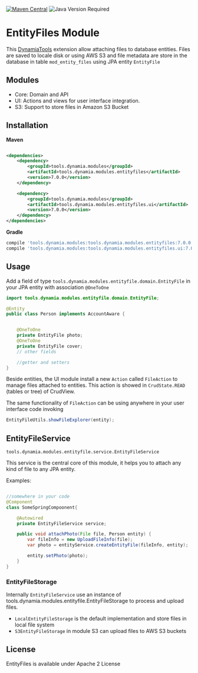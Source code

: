[![Maven Central](https://img.shields.io/maven-central/v/tools.dynamia.modules/tools.dynamia.modules.entityfiles)](https://search.maven.org/search?q=tools.dynamia.modules.entityfiles)
![Java Version Required](https://img.shields.io/badge/java-17-blue)

# EntityFiles Module

This [DynamiaTools](https://dynamia.tools) extension allow attaching files to database entities. Files are saved to locale disk or using AWS S3 and file
metadata are store in the database in table `mod_entity_files` using JPA entity `EntityFile`

## Modules

- Core: Domain and API
- UI: Actions and views for user interface integration.
- S3: Support to store files in Amazon S3 Bucket

## Installation

**Maven**

```xml

<dependencies>
    <dependency>
        <groupId>tools.dynamia.modules</groupId>
        <artifactId>tools.dynamia.modules.entityfiles</artifactId>
        <version>7.0.0</version>
    </dependency>

    <dependency>
        <groupId>tools.dynamia.modules</groupId>
        <artifactId>tools.dynamia.modules.entityfiles.ui</artifactId>
        <version>7.0.0</version>
    </dependency>
</dependencies>
```

**Gradle**

```groovy
compile 'tools.dynamia.modules:tools.dynamia.modules.entityfiles:7.0.0'
compile 'tools.dynamia.modules:tools.dynamia.modules.entityfiles.ui:7.0.0'
```

## Usage

Add a field of type `tools.dynamia.modules.entityfile.domain.EntityFile` in your JPA entity with association `@OneToOne`

```Java
import tools.dynamia.modules.entityfile.domain.EntityFile;

@Entity
public class Person implements AccountAware {


    @OneToOne
    private EntityFile photo;
    @OneToOne
    private EntityFile cover;
    // other fields

    //getter and setters    
}

```

Beside entities, the UI module install a new `Action` called `FileAction` to manage files attached to entities. This
action is showed in `CrudState.READ` (tables or tree) of CrudView.

The same functionality of `FileAction` can be using anywhere in your user interface code invoking

```Java
EntityFileUtils.showFileExplorer(entity);
```

## EntityFileService

`tools.dynamia.modules.entityfile.service.EntityFileService`

This service is the central core of this module, it helps you to attach any kind of file to any JPA entity.

Examples:

```Java

//somewhere in your code
@Component
class SomeSpringCompoonent{

    @Autowired
    private EntityFileService service;

    public void attachPhoto(File file, Person entity) {
        var fileInfo = new UploadFileInfo(file);
        var photo = entityService.createEntityFile(fileInfo, entity);

        entity.setPhoto(photo);
    }
}
```

### EntityFileStorage

Internally `EntityFileService` use an instance of tools.dynamia.modules.entityfile.EntityFileStorage to process and upload
files.

- `LocalEntityFileStorage` is the default implementation and store files in local file system
- `S3EntityFileStorage` in module S3 can upload files to AWS S3 buckets

## License

EntityFiles is available under Apache 2 License
